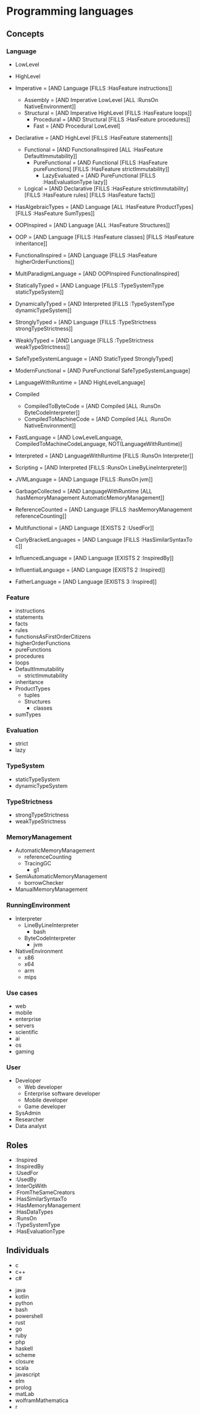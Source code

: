 # Programming languages

## Concepts
### Language
 - LowLevel
 - HighLevel
 - Imperative = [AND Language [FILLS :HasFeature instructions]]
   - Assembly = [AND Imperative LowLevel [ALL :RunsOn NativeEnvironment]]
   - Structural = [AND Imperative HighLevel [FILLS :HasFeature loops]]
     - Procedural = [AND Structural [FILLS :HasFeature procedures]]
     - Fast = [AND Procedural LowLevel]
 - Declarative = [AND HighLevel [FILLS :HasFeature statements]]
   - Functional = [AND FunctionalInspired [ALL :HasFeature DefaultImmutability]]
     - PureFunctional = [AND Functional [FILLS :HasFeature pureFunctions] [FILLS :HasFeature strictImmutability]]
       - LazyEvaluated = [AND PureFunctional [FILLS :HasEvaluationType lazy]]
   - Logical = [AND Declarative [FILLS :HasFeature strictImmutability] [FILLS :HasFeature rules] [FILLS :HasFeature facts]]

 - HasAlgebraicTypes = [AND Language [ALL :HasFeature ProductTypes] [FILLS :HasFeature SumTypes]]
 - OOPInspired = [AND Language [ALL :HasFeature Structures]]
 - OOP = [AND Language [FILLS :HasFeature classes] [FILLS :HasFeature inheritance]]

 - FunctionalInspired = [AND Language [FILLS :HasFeature higherOrderFunctions]]

 - MultiParadigmLanguage = [AND OOPInspired FunctionalInspired]

 - StaticallyTyped = [AND Language [FILLS :TypeSystemType staticTypeSystem]]
 - DynamicallyTyped = [AND Interpreted [FILLS :TypeSystemType dynamicTypeSystem]]

 - StronglyTyped = [AND Language [FILLS :TypeStrictness strongTypeStrictness]]
 - WeaklyTyped = [AND Language [FILLS :TypeStrictness weakTypeStrictness]]
 - SafeTypeSystemLanguage = [AND StaticTyped StronglyTyped]

 - ModernFunctional = [AND PureFunctional SafeTypeSystemLanguage]

 - LanguageWithRuntime = [AND HighLevelLanguage]

 - Compiled
   - CompiledToByteCode = [AND Compiled [ALL :RunsOn ByteCodeInterpreter]]
   - CompiledToMachineCode = [AND Compiled [ALL :RunsOn NativeEnvironment]]

 - FastLanguage = [AND LowLevelLanguage, CompiledToMachineCodeLanguage, NOT(LanguageWithRuntime)]

 - Interpreted = [AND LanguageWithRuntime [FILLS :RunsOn Interpreter]]

 - Scripting = [AND Interpreted [FILLS :RunsOn LineByLineInterpreter]]

 - JVMLanguage = [AND Language [FILLS :RunsOn jvm]]

 - GarbageCollected = [AND LanguageWithRuntime [ALL :hasMemoryManagement AutomaticMemoryManagement]]

 - ReferenceCounted = [AND Language [FILLS :hasMemoryManagement referenceCounting]]

 - Multifunctional = [AND Language [EXISTS 2 :UsedFor]]

 - CurlyBracketLanguages = [AND Language [FILLS :HasSimilarSyntaxTo c]]

 - InfluencedLanguage = [AND Language [EXISTS 2 :InspiredBy]]

 - InfluentialLanguage = [AND Language [EXISTS 2 :Inspired]]

 - FatherLanguage = [AND Language [EXISTS 3 :Inspired]]

### Feature
 - instructions
 - statements
 - facts
 - rules
 - functionsAsFirstOrderCitizens
 - higherOrderFunctions
 - pureFunctions
 - procedures
 - loops
 - DefaultImmutability
   - strictImmutability
 - inheritance
 - ProductTypes
   - tuples
   - Structures
     - classes
 - sumTypes

### Evaluation
 - strict
 - lazy

### TypeSystem
 - staticTypeSystem
 - dynamicTypeSystem

### TypeStrictness
 - strongTypeStrictness
 - weakTypeStrictness

### MemoryManagement
 - AutomaticMemoryManagement
   - referenceCounting
   - TracingGC
     - g1
 - SemiAutomaticMemoryManagement
   - borrowChecker
 - ManualMemoryManagement

### RunningEnvironment
 - Interpreter
   - LineByLineInterpreter
     - bash
   - ByteCodeInterpreter
     - jvm
 - NativeEnvironment
   - x86
   - x64
   - arm
   - mips

### Use cases
 - web
 - mobile
 - enterprise
 - servers
 - scientific
 - ai
 - os
 - gaming

### User
 - Developer
   - Web developer
   - Enterprise software developer
   - Mobile developer
   - Game developer
 - SysAdmin
 - Researcher
 - Data analyst

## Roles
 - :Inspired
 - :InspiredBy
 - :UsedFor
 - :UsedBy
 - :InterOpWith
 - :FromTheSameCreators
 - :HasSimilarSyntaxTo
 - :HasMemoryManagement
 - :HasDataTypes
 - :RunsOn
 - :TypeSystemType
 - :HasEvaluationType

## Individuals
 - c
 - c++
 - c#
 <!-- - f# -->
 - java
 - kotlin
 - python
 - bash
 - powershell
 - rust
 - go
 - ruby
 - php
 - haskell
 - scheme
 - closure
 - scala
 - javascript
 - elm
 - prolog
 - matLab
 - wolframMathematica
 - r